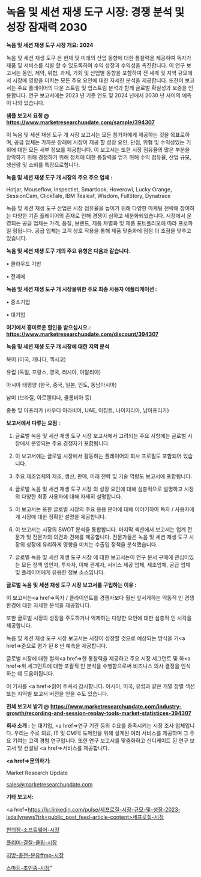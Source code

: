 # 녹음 및 세션 재생 도구 시장: 경쟁 분석 및 성장 잠재력 2030

<strong>녹음 및 세션 재생 도구 시장 개요: 2024</strong>

녹음 및 세션 재생 도구 은 현재 및 미래의 산업 동향에 대한 통찰력을 제공하여 독자가 제품 및 서비스를 식별 할 수 있도록하여 수익 성장과 수익성을 촉진합니다. 이 연구 보고서는 동인, 제약, 위협, 과제, 기회 및 산업별 동향을 포함하여 전 세계 및 지역 규모에서 시장에 영향을 미치는 모든 주요 요인에 대한 자세한 분석을 제공합니다. 또한이 보고서는 주요 플레이어의 다운 스트림 및 업스트림 분석과 함께 글로벌 확실성과 보증을 인용합니다. 연구 보고서에는 2023 년 기준 연도 및 2024 년에서 2030 년 사이의 예측이 나와 있습니다.



<strong>샘플 보고서 요청 @ <a href=https://www.marketresearchupdate.com/sample/394307>https://www.marketresearchupdate.com/sample/394307</a></strong>

이 녹음 및 세션 재생 도구 개 시장 보고서는 모든 참가자에게 제공하는 것을 목표로하며, 공급 업체는 가까운 장래에 시장이 제공 할 성장 요인, 단점, 위협 및 수익성있는 기회에 대한 모든 세부 정보를 제공합니다. 이 보고서는 또한 시장 점유율의 많은 부분을 장악하기 위해 경쟁하기 위해 정치에 대한 통찰력을 얻기 위해 수익 점유율, 산업 규모, 생산량 및 소비를 특징으로합니다.



<strong>녹음 및 세션 재생 도구 개 시장의 주요 주요 업체 :</strong>

Hotjar, Mouseflow, Inspectlet, Smartlook, Hoverowl, Lucky Orange, SessionCam, ClickTale, IBM Tealeaf, Wisdom, FullStory, Dynatrace

녹음 및 세션 재생 도구 산업은 시장 점유율을 높이기 위해 다양한 마케팅 전략에 참여하는 다양한 기존 플레이어의 존재로 인해 경쟁이 심하고 세분화되었습니다. 시장에서 운영되는 공급 업체는 가격, 품질, 브랜드, 제품 차별화 및 제품 포트폴리오에 따라 프로파일 링됩니다. 공급 업체는 고객 상호 작용을 통해 제품 맞춤화에 점점 더 초점을 맞추고 있습니다.



<strong>녹음 및 세션 재생 도구 개의 주요 유형은 다음과 같습니다.</strong>

• 클라우드 기반

• 전제에



<strong>녹음 및 세션 재생 도구 개 시장을위한 주요 최종 사용자 애플리케이션 :</strong>

• 중소기업

• 대기업



<strong>여기에서 흥미로운 할인을 받으십시오.: <a href=https://www.marketresearchupdate.com/discount/394307>https://www.marketresearchupdate.com/discount/394307</a></strong>



<strong>녹음 및 세션 재생 도구 개 시장에 대한 지역 분석</strong>

북미 (미국, 캐나다, 멕시코)

유럽 (독일, 프랑스, 영국, 러시아, 이탈리아)

아시아 태평양 (한국, 중국, 일본, 인도, 동남아시아)

남미 (브라질, 아르헨티나, 콜롬비아 등)

중동 및 아프리카 (사우디 아라비아, UAE, 이집트, 나이지리아, 남아프리카)



<strong>보고서에서 다루는 요점 :</strong>

1. 글로벌 녹음 및 세션 재생 도구 시장 보고서에서 고려되는 주요 사항에는 글로벌 시장에서 운영되는 주요 경쟁자가 포함됩니다.

2. 이 보고서에는 글로벌 시장에서 활동하는 플레이어의 회사 프로필도 포함되어 있습니다.

3. 주요 제조업체의 제조, 생산, 판매, 미래 전략 및 기술 역량도 보고서에 포함됩니다.

4. 글로벌 녹음 및 세션 재생 도구 시장 의 성장 요인에 대해 심층적으로 설명하고 시장의 다양한 최종 사용자에 대해 자세히 설명합니다.

5. 이 보고서는 또한 글로벌 시장의 주요 응용 분야에 대해 이야기하여 독자 / 사용자에게 시장에 대한 정확한 설명을 제공합니다.

6. 이 보고서는 시장의 SWOT 분석을 통합합니다. 마지막 섹션에서 보고서는 업계 전문가 및 전문가의 의견과 견해를 제공합니다. 전문가들은 녹음 및 세션 재생 도구 시장의 성장에 유리하게 영향을 미치는 수출입 정책을 분석했습니다.

7. 글로벌 녹음 및 세션 재생 도구 시장 에 대한 보고서는이 연구 문서 구매에 관심이있는 모든 정책 입안자, 투자자, 이해 관계자, 서비스 제공 업체, 제조업체, 공급 업체 및 플레이어에게 유용한 정보 소스입니다.



<strong>글로벌 녹음 및 세션 재생 도구 시장 보고서를 구입하는 이유 :</strong>

이 보고서는<a href=>독자 / 클</a>라이언트를 경쟁사보다 훨씬 앞서게하는 역동적 인 경쟁 환경에 대한 자세한 분석을 제공합니다.

또한 글로벌 시장의 성장을 주도하거나 억제하는 다양한 요인에 대한 심층적 인 시각을 제공합니다.

녹음 및 세션 재생 도구 시장 보고서는 시장이 성장할 것으로 예상되는 방식을 기<a href=>준으로</a> 평가 된 8 년 예측을 제공합니다.

글로벌 시장에 대한 철저<a href=>한 통찰력</a>을 제공하고 주요 시장 세그먼트 및 하<a href=>위 세그</a>먼트에 대한 포괄적 인 분석을 수행함으로써 비즈니스 의사 결정을 인식하는 데 도움이됩니다.

이 기사를 <a href=>읽어 주</a>셔서 감사합니다. 아시아, 미국, 유럽과 같은 개별 장별 섹션 또는 지역별 보고서 버전을 얻을 수도 있습니다.



<strong>전체 보고서 받기 @ <a href=https://www.marketresearchupdate.com/industry-growth/recording-and-session-replay-tools-market-statistices-394307>https://www.marketresearchupdate.com/industry-growth/recording-and-session-replay-tools-market-statistices-394307</a></strong>



<strong>회사 소개 :</strong>
는 대기업, <a href=>연구 기</a>관 등의 수요를 충족시키는 시장 조사 업체입니다. 우리는 주로 의료, IT 및 CMFE 도메인을 위해 설계된 여러 서비스를 제공하며 그 주요 기여는 고객 경험 연구입니다. 또한 연구 보고서를 맞춤화하고 신디케이트 된 연구 보고서 및 컨설팅 <a href=>서비</a>스를 제공합니다.



<strong><a href=>문의하기:</a></strong>

Market Research Update

sales@marketresearchupdate.com



<strong>기타 보고서:</strong>

<a href=https://kr.linkedin.com/pulse/세프로질-시장-규모-및-성장-2023-isdailynews?trk=public_post_feed-article-content>세프로질-시장</a>

<a href=https://www.linkedin.com/pulse/편의점-소프트웨어-시장-경쟁-분석-및-성장-잠재력-2029-analytics-avenue-adventures-24-ana/>편의점-소프트웨어-시장</a>

<a href=https://www.linkedin.com/pulse/폴리머-결찰-클립-시장-현재-및-미래-성장-2029-data-dive-diaries-24-analysis-rn9xf/>폴리머-결찰-클립-시장</a>

<a href=https://www.linkedin.com/pulse/지방-충전-분유ffmp-시장-진입-전략-및-위험-평가2029년-esm4f/>지방-충전-분유ffmp-시장</a>

<a href=https://www.linkedin.com/pulse/스마트-초인종-시장-진입-전략-및-위험-평가2030년-survey-spotlight-pro-24-analysis-ucbec/>스마트-초인종-시장</a>"
